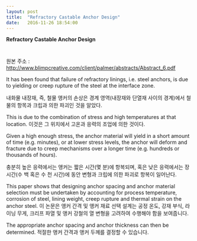 ```yaml
---
layout: post
title:  "Refractory Castable Anchor Design"
date:   2016-11-26 18:54:00
---
```


**Refractory Castable Anchor Design**
# 


원본 주소 :  http://www.blimpcreative.com/client/palmer/abstracts/Abstract_6.pdf


It has been found that failure of refractory linings, i.e. steel anchors, is due to yielding or creep 
rupture of the steel at the interface zone. 

내화물 내장재, 즉, 철물 앵커의 손상은 경계 영역(내장재와 단열재 사이의 경계)에서 철물의 항목과 크립과 의한 파괴인 것을 알았다.

This is due to the combination of stress and high temperatures at that location. 
이것은 그 위치에서 고온과 응력의 조업에 의한 것이다.

Given a high enough stress, the anchor material will yield in a short amount of time (e.g. minutes), or at lower stress levels, the anchor will deform and fracture due to 
creep mechanisms over a longer time (e.g. hundreds or thousands of hours). 

충분히 높은 응력에서는 앵커는 짧은 시간(몇 분)에 항복되며, 혹은 낮은 응력에서는 장시간(수 백 혹은 수 천 시간)에 동안 변형과 크립에 의한 파괴로 항복이 일어난다. 



This paper shows that designing anchor spacing and anchor material selection must be undertaken by accounting for process temperature, corrosion of steel, lining weight, creep rupture and thermal strain on the anchor steel.
이 논문은 앵커 간격 및 앵커 재료 선택 설계는 공정 온도, 강재 부식, 라이닝 무게, 크리프 파열 및 앵커 강철의 열 변형을 고려하여 수행해야 함을 보여줍니다. 

The appropriate anchor spacing and anchor thickness can then be determined. 
적절한 앵커 간격과 앵커 두께를 결정할 수 있습니다.
